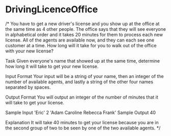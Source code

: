 # DrivingLicenceOffice
/*
You have to get a new driver's license and you show up at the office at the same time as 4 other people. The office says
that they will see everyone in alphabetical order and it takes 20 minutes for them to process each new license.
All of the agents are available now, and they can each see one customer at a time. How long will it take for you
to walk out of the office with your new license?

Task
Given everyone's name that showed up at the same time, determine how long it will take to get your new license.

Input Format
Your input will be a string of your name, then an integer of the number of available agents, and lastly a string
of the other four names separated by spaces.

Output Format
You will output an integer of the number of minutes that it will take to get your license.

Sample Input
'Eric'
2
'Adam Caroline Rebecca Frank'
Sample Output
40

Explanation
It will take 40 minutes to get your license because you are in the second group of two to be seen by one
of the two available agents.
*/
